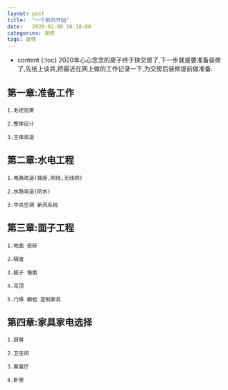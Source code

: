 ```yaml
---
layout: post
title:  "一个新的开始"
date:   2020-01-08 16:18:00
categories: 装修
tags: 装修
---
```


* content
{:toc}
2020年心心念念的房子终于快交房了,下一步就是要准备装修了,先纸上谈兵,把最近在网上做的工作记录一下,为交房后装修提前做准备.	

## 第一章:准备工作

	1.毛坯验房

	2.整体设计

	3.主体改造 

## 第二章:水电工程

	1.电路改造(插座,网线,无线网)

	2.水路改造(防水)  

	3.中央空调 新风系统

## 第三章:面子工程

	1.地面 瓷砖

	2.隔音

	3.腻子 墙面 

	4.吊顶

	5.门框 橱柜 定制家具

## 第四章:家具家电选择

	1.厨房

	2.卫生间											

	3.客餐厅

	4.卧室